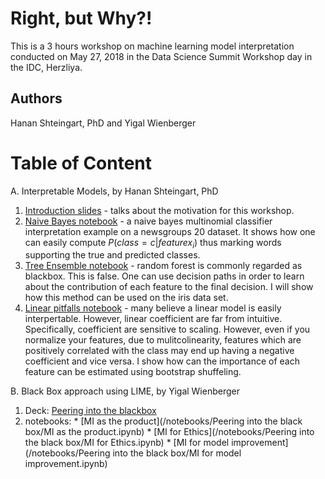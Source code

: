 # Right, but Why?!
This is a 3 hours workshop on machine learning model interpretation conducted on May 27, 2018 in the Data Science Summit Workshop day in the IDC, Herzliya.
## Authors
Hanan Shteingart, PhD and Yigal Wienberger

# Table of Content
A. Interpretable Models, by Hanan Shteingart, PhD
  1. [Introduction slides](decks/Right%20by%20Why_%20-%20Introduction.pdf) - talks about the motivation for this workshop.
  2. [Naive Bayes notebook](notebooks/naive_bayes/naive_bayes.ipynb) - a naive bayes multinomial classifier interpretation example on a newsgroups 20 dataset. It shows how one can easily compute $P(class=c|feature x_i)$ thus marking words supporting the true and predicted classes.
  3. [Tree Ensemble notebook](notebooks/random_forest/random_forest.ipynb) - random forest is commonly regarded as blackbox. This is false. One can use decision paths in order to learn about the contribution of each feature to the final decision. I will show how this method can be used on the iris data set. 
  4. [Linear pitfalls notebook](notebooks/linear/linear.ipynb) - many believe a linear model is easily interpertable. However, linear coefficient are far from intuitive. Specifically, coefficient are sensitive to scaling. However, even if you normalize your features, due to mulitcolinearity, features which are positively correlated with the class may end up having a negative coefficient and vice versa. I show how can the importance of each feature can be estimated using bootstrap shuffeling. 

B. Black Box approach using LIME, by Yigal Wienberger
  1. Deck: [Peering into the blackbox](/decks/Peering%20into%20the%20black%20box.pptx)
  2. notebooks: 
    * [MI as the product](/notebooks/Peering into the black box/MI as the product.ipynb)
    * [MI for Ethics](/notebooks/Peering into the black box/MI for Ethics.ipynb)
    * [MI for model improvement](/notebooks/Peering into the black box/MI for model improvement.ipynb)
